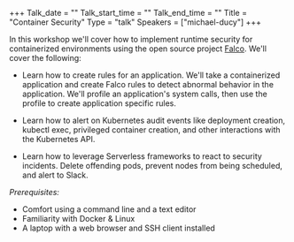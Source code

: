 +++
Talk_date = ""
Talk_start_time = ""
Talk_end_time = ""
Title = "Container Security"
Type = "talk"
Speakers = ["michael-ducy"]
+++

In this workshop we'll cover how to implement runtime security for containerized environments using the open source project [Falco](https://falco.org). We'll cover the following:

* Learn how to create rules for an application. We'll take a containerized application and create Falco rules to detect abnormal behavior in the application. We'll profile an application's system calls, then use the profile to create application specific rules.

* Learn how to alert on Kubernetes audit events like deployment creation, kubectl exec, privileged container creation, and other interactions with the Kubernetes API.

* Learn how to leverage Serverless frameworks to react to security incidents. Delete offending pods, prevent nodes from being scheduled, and alert to Slack.


*Prerequisites:*

* Comfort using a command line and a text editor
* Familiarity with Docker & Linux
* A laptop with a web browser and SSH client installed
